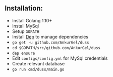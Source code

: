 ## Installation:
* Install Golang 1.10+
* Install MySql
* Setup `GOPATH`
* Install [Dep](https://github.com/golang/dep) to manage dependencies
* `go get -u github.com/AnkurGel/duss`
* `cd $GOPATH/src/github.com/AnkurGel/duss`
* `dep ensure`
* Edit `configs/config.yml` for MySql credentials
* Create relevant database
* `go run cmd/duss/main.go`

